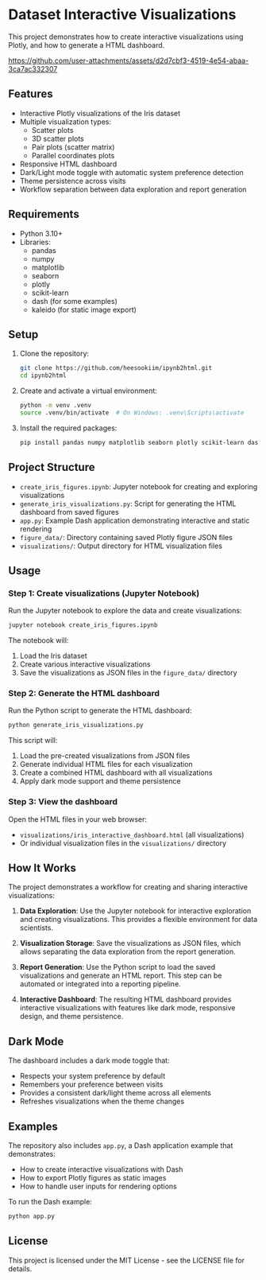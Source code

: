 # Dataset Interactive Visualizations

This project demonstrates how to create interactive visualizations using Plotly, and how to generate a HTML dashboard.

https://github.com/user-attachments/assets/d2d7cbf3-4519-4e54-abaa-3ca7ac332307



## Features

- Interactive Plotly visualizations of the Iris dataset
- Multiple visualization types:
  - Scatter plots
  - 3D scatter plots
  - Pair plots (scatter matrix)
  - Parallel coordinates plots
- Responsive HTML dashboard
- Dark/Light mode toggle with automatic system preference detection
- Theme persistence across visits
- Workflow separation between data exploration and report generation

## Requirements

- Python 3.10+
- Libraries:
  - pandas
  - numpy
  - matplotlib
  - seaborn
  - plotly
  - scikit-learn
  - dash (for some examples)
  - kaleido (for static image export)

## Setup

1. Clone the repository:
   ```bash
   git clone https://github.com/heesookiim/ipynb2html.git
   cd ipynb2html
   ```

2. Create and activate a virtual environment:
   ```bash
   python -m venv .venv
   source .venv/bin/activate  # On Windows: .venv\Scripts\activate
   ```

3. Install the required packages:
   ```bash
   pip install pandas numpy matplotlib seaborn plotly scikit-learn dash kaleido
   ```

## Project Structure

- `create_iris_figures.ipynb`: Jupyter notebook for creating and exploring visualizations
- `generate_iris_visualizations.py`: Script for generating the HTML dashboard from saved figures
- `app.py`: Example Dash application demonstrating interactive and static rendering
- `figure_data/`: Directory containing saved Plotly figure JSON files
- `visualizations/`: Output directory for HTML visualization files

## Usage

### Step 1: Create visualizations (Jupyter Notebook)

Run the Jupyter notebook to explore the data and create visualizations:

```bash
jupyter notebook create_iris_figures.ipynb
```

The notebook will:
1. Load the Iris dataset
2. Create various interactive visualizations
3. Save the visualizations as JSON files in the `figure_data/` directory

### Step 2: Generate the HTML dashboard

Run the Python script to generate the HTML dashboard:

```bash
python generate_iris_visualizations.py
```

This script will:
1. Load the pre-created visualizations from JSON files
2. Generate individual HTML files for each visualization
3. Create a combined HTML dashboard with all visualizations
4. Apply dark mode support and theme persistence

### Step 3: View the dashboard

Open the HTML files in your web browser:
- `visualizations/iris_interactive_dashboard.html` (all visualizations)
- Or individual visualization files in the `visualizations/` directory

## How It Works

The project demonstrates a workflow for creating and sharing interactive visualizations:

1. **Data Exploration**: Use the Jupyter notebook for interactive exploration and creating visualizations. This provides a flexible environment for data scientists.

2. **Visualization Storage**: Save the visualizations as JSON files, which allows separating the data exploration from the report generation.

3. **Report Generation**: Use the Python script to load the saved visualizations and generate an HTML report. This step can be automated or integrated into a reporting pipeline.

4. **Interactive Dashboard**: The resulting HTML dashboard provides interactive visualizations with features like dark mode, responsive design, and theme persistence.

## Dark Mode

The dashboard includes a dark mode toggle that:
- Respects your system preference by default
- Remembers your preference between visits
- Provides a consistent dark/light theme across all elements
- Refreshes visualizations when the theme changes

## Examples

The repository also includes `app.py`, a Dash application example that demonstrates:
- How to create interactive visualizations with Dash
- How to export Plotly figures as static images
- How to handle user inputs for rendering options

To run the Dash example:
```bash
python app.py
```

## License

This project is licensed under the MIT License - see the LICENSE file for details. 
